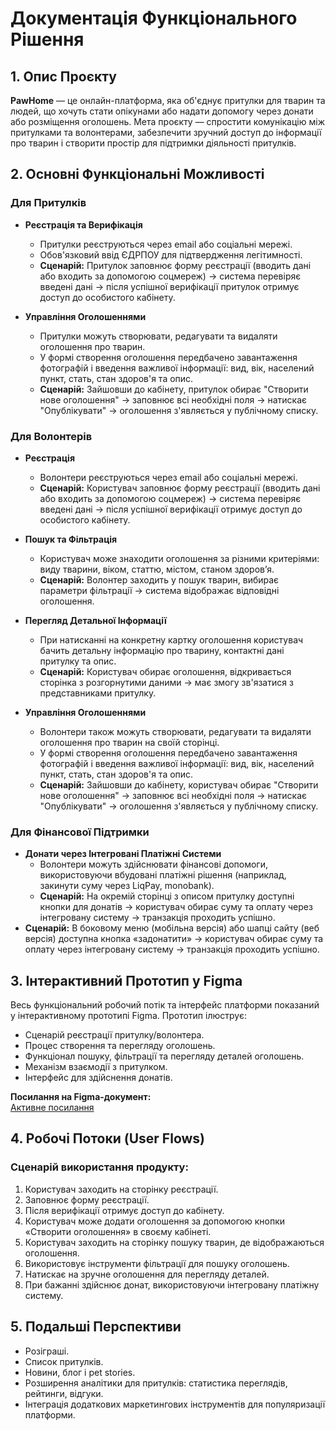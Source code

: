 # Документація Функціонального Рішення

## 1. Опис Проєкту

**PawHome** — це онлайн-платформа, яка об'єднує притулки для тварин та людей, що хочуть стати опікунами або надати допомогу через донати або розміщення оголошень. Мета проєкту — спростити комунікацію між притулками та волонтерами, забезпечити зручний доступ до інформації про тварин і створити простір для підтримки діяльності притулків.

## 2. Основні Функціональні Можливості

### Для Притулків

- **Реєстрація та Верифікація**

  - Притулки реєструються через email або соціальні мережі.
  - Обов'язковий ввід ЄДРПОУ для підтвердження легітимності.
  - **Сценарій:** Притулок заповнює форму реєстрації (вводить дані або входить за допомогою соцмереж) → система перевіряє введені дані → після успішної верифікації притулок отримує доступ до особистого кабінету.

- **Управління Оголошеннями**
  - Притулки можуть створювати, редагувати та видаляти оголошення про тварин.
  - У формі створення оголошення передбачено завантаження фотографій і введення важливої інформації: вид, вік, населений пункт, стать, стан здоров'я та опис.
  - **Сценарій:** Зайшовши до кабінету, притулок обирає "Створити нове оголошення" → заповнює всі необхідні поля → натискає "Опублікувати" → оголошення з'являється у публічному списку.

### Для Волонтерів 

- **Реєстрація**

  - Волонтери реєструються через email або соціальні мережі.
  - **Сценарій:** Користувач заповнює форму реєстрації (вводить дані або входить за допомогою соцмереж) → система перевіряє введені дані → після успішної верифікації отримує доступ до особистого кабінету.

- **Пошук та Фільтрація**

  - Користувач може знаходити оголошення за різними критеріями: виду тварини, віком, статтю, містом, станом здоров’я.
  - **Сценарій:** Волонтер заходить у пошук тварин, вибирає параметри фільтрації → система відображає відповідні оголошення.

- **Перегляд Детальної Інформації**

  - При натисканні на конкретну картку оголошення користувач бачить детальну інформацію про тварину, контактні дані притулку та опис.
  - **Сценарій:** Користувач обирає оголошення, відкривається сторінка з розгорнутими даними → має змогу зв'язатися з представниками притулку.

- **Управління Оголошеннями**
  - Волонтери також можуть створювати, редагувати та видаляти оголошення про тварин на своїй сторінці.
  - У формі створення оголошення передбачено завантаження фотографій і введення важливої інформації: вид, вік, населений пункт, стать, стан здоров'я та опис.
  - **Сценарій:** Зайшовши до кабінету, користувач обирає "Створити нове оголошення" → заповнює всі необхідні поля → натискає "Опублікувати" → оголошення з'являється у публічному списку.

### Для Фінансової Підтримки

- **Донати через Інтегровані Платіжні Системи**
  - Волонтери можуть здійснювати фінансові допомоги, використовуючи вбудовані платіжні рішення (наприклад, закинути суму через LiqPay, monobank).
  - **Сценарій:** На окремій сторінці з описом притулку доступні кнопки для донатів → користувач обирає суму та оплату через інтегровану систему → транзакція проходить успішно.
- **Сценарій:** В боковому меню (мобільна версія) або шапці сайту (веб версія) доступна кнопка «задонатити» → користувач обирає суму та оплату через інтегровану систему → транзакція проходить успішно.

## 3. Інтерактивний Прототип у Figma

Весь функціональний робочий потік та інтерфейс платформи показаний у інтерактивному прототипі Figma. Прототип ілюструє:

- Сценарій реєстрації притулку/волонтера.
- Процес створення та перегляду оголошень.
- Функціонал пошуку, фільтрації та перегляду деталей оголошень.
- Механізм взаємодії з притулком.
- Інтерфейс для здійснення донатів.

**Посилання на Figma-документ:**  
[Активне посилання](https://www.figma.com/design/fPnUagJ3jc4xrRh6OzlG4A/%D0%A2%D0%B5%D1%81%D1%82%D0%BE%D0%B2%D0%B5-best.hackathon?node-id=0-1&t=afYmmmCCXBvtYBT4-1)

## 4. Робочі Потоки (User Flows)

### Сценарій використання продукту:

1. Користувач заходить на сторінку реєстрації.
2. Заповнює форму реєстрації.
3. Після верифікації отримує доступ до кабінету.
4. Користувач може додати оголошення за допомогою кнопки «Створити оголошення» в своєму кабінеті.
5. Користувач заходить на сторінку пошуку тварин, де відображаються оголошення.
6. Використовує інструменти фільтрації для пошуку оголошень.
7. Натискає на зручне оголошення для перегляду деталей.
8. При бажанні здійснює донат, використовуючи інтегровану платіжну систему.

## 5. Подальші Перспективи

- Розіграші.
- Список притулків.
- Новини, блог і pet stories.
- Розширення аналітики для притулків: статистика переглядів, рейтинги, відгуки.
- Інтеграція додаткових маркетингових інструментів для популяризації платформи.

